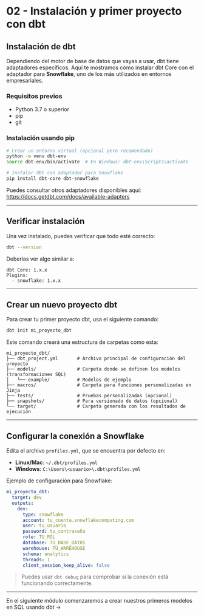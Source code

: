 # 02 - Instalación y primer proyecto con dbt

## Instalación de dbt

Dependiendo del motor de base de datos que vayas a usar, dbt tiene adaptadores específicos. Aquí te mostramos cómo instalar dbt Core con el adaptador para **Snowflake**, uno de los más utilizados en entornos empresariales.

### Requisitos previos

- Python 3.7 o superior
- pip
- git

### Instalación usando pip

```bash
# Crear un entorno virtual (opcional pero recomendado)
python -m venv dbt-env
source dbt-env/bin/activate  # En Windows: dbt-env\Scripts\activate

# Instalar dbt con adaptador para Snowflake
pip install dbt-core dbt-snowflake
```

Puedes consultar otros adaptadores disponibles aquí: https://docs.getdbt.com/docs/available-adapters

---

## Verificar instalación

Una vez instalado, puedes verificar que todo esté correcto:

```bash
dbt --version
```

Deberías ver algo similar a:

```
dbt Core: 1.x.x
Plugins:
  - snowflake: 1.x.x
```

---

## Crear un nuevo proyecto dbt

Para crear tu primer proyecto dbt, usa el siguiente comando:

```bash
dbt init mi_proyecto_dbt
```

Este comando creará una estructura de carpetas como esta:

```
mi_proyecto_dbt/
├── dbt_project.yml       # Archivo principal de configuración del proyecto
├── models/               # Carpeta donde se definen los modelos (transformaciones SQL)
│   └── example/          # Modelos de ejemplo
├── macros/               # Carpeta para funciones personalizadas en Jinja
├── tests/                # Pruebas personalizadas (opcional)
├── snapshots/            # Para versionado de datos (opcional)
└── target/               # Carpeta generada con los resultados de ejecución
```

---

## Configurar la conexión a Snowflake

Edita el archivo `profiles.yml`, que se encuentra por defecto en:

- **Linux/Mac**: `~/.dbt/profiles.yml`
- **Windows**: `C:\Users\<usuario>\.dbt\profiles.yml`

Ejemplo de configuración para Snowflake:

```yaml
mi_proyecto_dbt:
  target: dev
  outputs:
    dev:
      type: snowflake
      account: tu_cuenta.snowflakecomputing.com
      user: tu_usuario
      password: tu_contraseña
      role: TU_ROL
      database: TU_BASE_DATOS
      warehouse: TU_WAREHOUSE
      schema: analytics
      threads: 1
      client_session_keep_alive: false
```

> Puedes usar `dbt debug` para comprobar si la conexión está funcionando correctamente.

---

En el siguiente módulo comenzaremos a crear nuestros primeros modelos en SQL usando dbt -> 
